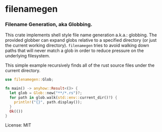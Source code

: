# filenamegen

### Filename Generation, aka Globbing.

This crate implements shell style file name generation a.k.a.: globbing.
The provided globber can expand globs relative to a specified directory (or
just the current working directory).  `filenamegen` tries to avoid
walking down paths that will never match a glob in order to reduce
pressure on the underlying filesystem.

This simple example recursively finds all of the rust source files under
the current directory.

```rust
use filenamegen::Glob;

fn main() -> anyhow::Result<()> {
  let glob = Glob::new("**/*.rs")?;
  for path in glob.walk(std::env::current_dir()?) {
    println!("{}", path.display());
  }
  Ok(())
}
```

License: MIT
